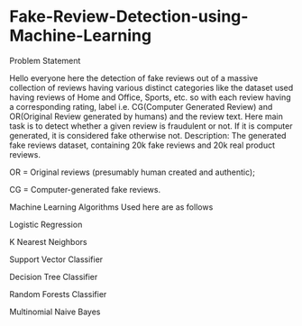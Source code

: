# Fake-Review-Detection-using-Machine-Learning
Problem Statement

Hello everyone here the detection of fake reviews out of a massive collection of reviews having various distinct categories like the dataset used having reviews of Home and Office, Sports, etc. so with each review having a corresponding rating, label i.e. CG(Computer Generated Review) and OR(Original Review generated by humans) and the review text.
Here main task is to detect whether a given review is fraudulent or not. If it is computer generated, it is considered fake otherwise not.
Description: The generated fake reviews dataset, containing 20k fake reviews and 20k real product reviews. 

OR = Original reviews (presumably human created and authentic); 

CG = Computer-generated fake reviews.


Machine Learning Algorithms Used here are as follows


Logistic Regression

K Nearest Neighbors

Support Vector Classifier

Decision Tree Classifier

Random Forests Classifier

Multinomial Naive Bayes

